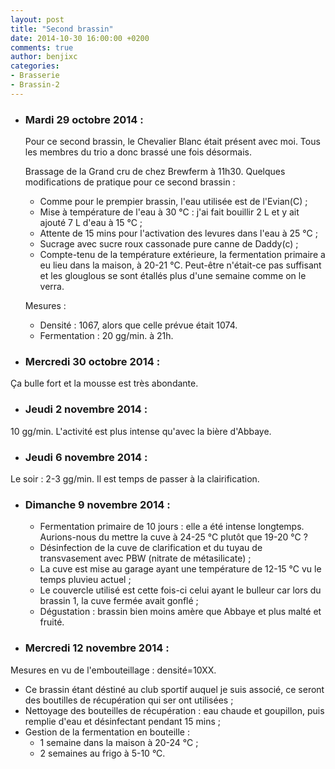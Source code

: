 ```yaml
---
layout: post
title: "Second brassin"
date: 2014-10-30 16:00:00 +0200
comments: true
author: benjixc
categories: 
- Brasserie
- Brassin-2
---
```



* ### Mardi 29 octobre 2014 : ###

  Pour ce second brassin, le Chevalier Blanc était présent avec moi. Tous les membres du trio a donc brassé une fois désormais.

  Brassage de la Grand cru de chez Brewferm à 11h30. Quelques modifications de pratique pour ce second brassin :

   * Comme pour le prempier brassin, l'eau utilisée est de l'Evian(C) ;
   * Mise à température de l'eau à 30 °C : j'ai fait bouillir 2 L et y ait ajouté 7 L d'eau à 15 °C ;
   * Attente de 15 mins pour l'activation des levures dans l'eau à 25 °C ;
   * Sucrage avec sucre roux cassonade pure canne de Daddy(c) ;
   * Compte-tenu de la température extérieure, la fermentation primaire a eu lieu dans la maison, à 20-21 °C. Peut-être n'était-ce pas suffisant et les glouglous se sont étallés plus d'une semaine comme on le verra.

  Mesures :
  
    * Densité : 1067, alors que celle prévue était 1074.
    * Fermentation : 20 gg/min. à 21h.

* ### Mercredi 30 octobre 2014 : ###

Ça bulle fort et la mousse est très abondante.

* ### Jeudi 2 novembre 2014 : ###

10 gg/min. L'activité est plus intense qu'avec la bière d'Abbaye.


* ### Jeudi 6 novembre 2014 : ###

Le soir : 2-3 gg/min. Il est temps de passer à la clairification.

* ### Dimanche 9 novembre 2014 : ###

   * Fermentation primaire de 10 jours : elle a été intense longtemps. Aurions-nous du mettre la cuve à 24-25 °C plutôt que 19-20 °C ?
   * Désinfection de la cuve de clarification et du tuyau de transvasement avec PBW (nitrate de métasilicate) ;
   * La cuve est mise au garage ayant une température de 12-15 °C vu le temps pluvieu actuel ;
   * Le couvercle utilisé est cette fois-ci celui ayant le bulleur car lors du brassin 1, la cuve fermée avait gonflé ;
   * Dégustation : brassin bien moins amère que Abbaye et plus malté et fruité.


* ### Mercredi 12 novembre 2014 : ###

Mesures en vu de l'embouteillage : densité=10XX.

   * Ce brassin étant déstiné au club sportif auquel je suis associé, ce seront des boutilles de récupération qui ser ont utilisées ;
   * Nettoyage des bouteilles de récupération : eau chaude et goupillon, puis remplie d'eau et désinfectant pendant 15 mins ;
   * Gestion de la fermentation en bouteille :
      * 1 semaine dans la maison à 20-24 °C ;
      * 2 semaines au frigo à 5-10 °C.





